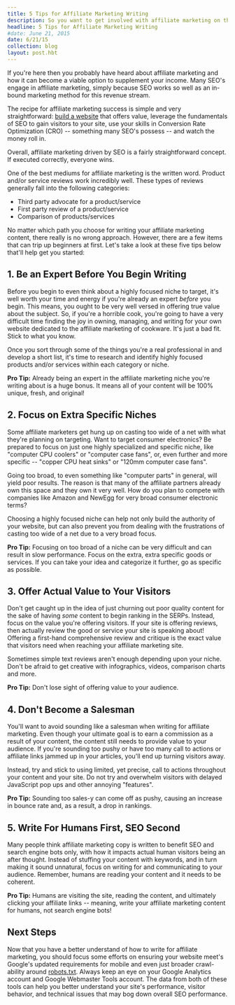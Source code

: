 ```yaml
---
title: 5 Tips for Affiliate Marketing Writing
description: So you want to get involved with affiliate marketing on the web? Check out these tips to help you write quality content.
headline: 5 Tips for Affiliate Marketing Writing
#date: June 21, 2015
date: 6/21/15
collection: blog
layout: post.hbt
---
```


If you're here then you probably have heard about affiliate marketing and how it can become a viable option to supplement your income. Many SEO's engage in affiliate marketing, simply because SEO works so well as an in-bound marketing method for this revenue stream.

The recipe for affiliate marketing success is simple and very straightforward: [build a website](/development/2015/01/31/bootstrap-pros-cons/) that offers value, leverage the fundamentals of SEO to gain visitors to your site, use your skills in Conversion Rate Optimization (CRO) -- something many SEO's possess -- and watch the money roll in.

Overall, affiliate marketing driven by SEO is a fairly straightforward concept. If executed correctly, everyone wins.

One of the best mediums for affiliate marketing is the written word. Product and/or service reviews work incredibly well. These types of reviews generally fall into the following categories:

- Third party advocate for a product/service
- First party review of a product/service
- Comparison of products/services

No matter which path you choose for writing your affiliate marketing content, there really is no wrong approach. However, there are a few items that can trip up beginners at first. Let's take a look at these five tips below that'll help get you started:

## 1. Be an Expert Before You Begin Writing

Before you begin to even think about a highly focused niche to target, it's well worth your time and energy if you're already an expert *before* you begin. This means, you ought to be very well versed in offering true value about the subject. So, if you're a horrible cook, you're going to have a very difficult time finding the joy in owning, managing, and writing for your own website dedicated to the affiliate marketing of cookware. It's just a bad fit. Stick to what you know.

Once you sort through some of the things you're a real professional in and develop a short list, it's time to research and identify highly focused products and/or services within each category or niche.

**Pro Tip:** Already being an expert in the affiliate marketing niche you're writing about is a huge bonus. It means all of your content will be 100% unique, fresh, and original!

## 2. Focus on Extra Specific Niches

Some affiliate marketers get hung up on casting too wide of a net with what they're planning on targeting. Want to target consumer electronics? Be prepared to focus on just one highly specialized and specific niche, like "computer CPU coolers" or "computer case fans", or, even further and more specific -- "copper CPU heat sinks" or "120mm computer case fans".

Going too broad, to even something like "computer parts" in general, will yield poor results. The reason is that many of the affiliate partners already own this space and they own it very well. How do you plan to compete with companies like Amazon and NewEgg for very broad consumer electronic terms?

Choosing a highly focused niche can help not only build the authority of your website, but can also prevent you from dealing with the frustrations of casting too wide of a net due to a very broad focus.

**Pro Tip:** Focusing on too broad of a niche can be very difficult and can result in slow performance. Focus on the extra, extra specific goods or services. If you can take your idea and categorize it further, go as specific as possible.

## 3. Offer Actual Value to Your Visitors

Don't get caught up in the idea of just churning out poor quality content for the sake of having *some* content to begin ranking in the SERPs. Instead, focus on the value you're offering visitors. If your site is offering reviews, then actually review the good or service your site is speaking about! Offering a first-hand comprehensive review and critique is the exact value that visitors need when reaching your affiliate marketing site.

Sometimes simple text reviews aren't enough depending upon your niche. Don't be afraid to get creative with infographics, videos, comparison charts and more.

**Pro Tip:** Don't lose sight of offering value to your audience.

## 4. Don't Become a Salesman

You'll want to avoid sounding like a salesman when writing for affiliate marketing. Even though your ultimate goal is to earn a commission as a result of your content, the content still needs to provide value to your audience. If you're sounding too pushy or have too many call to actions or affiliate links jammed up in your articles, you'll end up turning visitors away.

Instead, try and stick to using limited, yet precise, call to actions throughout your content and your site. Do not try and overwhelm visitors with delayed JavaScript pop ups and other annoying "features".

**Pro Tip:** Sounding too sales-y can come off as pushy, causing an increase in bounce rate and, as a result, a drop in rankings.

## 5. Write For Humans First, SEO Second

Many people think affiliate marketing copy is written to benefit SEO and search engine bots only, with how it impacts actual human visitors being an after thought. Instead of stuffing your content with keywords, and in turn making it sound unnatural, focus on writing for and communicating to your audience. Remember, humans are reading your content and it needs to be coherent.

**Pro Tip:** Humans are visiting the site, reading the content, and ultimately clicking your affiliate links -- meaning, write your affiliate marketing content for humans, not search engine bots!

## Next Steps

Now that you have a better understand of how to write for affiliate marketing, you should focus some efforts on ensuring your website meet's Google's updated requirements for mobile and even just broader crawl-ability around [robots.txt](/seo/2015/01/02/how-to-follow-googles-updated-webmaster-guidelines-with-your-cms/). Always keep an eye on your Google Analytics account and Google Webmaster Tools account. The data from both of these tools can help you better understand your site's performance, visitor behavior, and technical issues that may bog down overall SEO performance.
